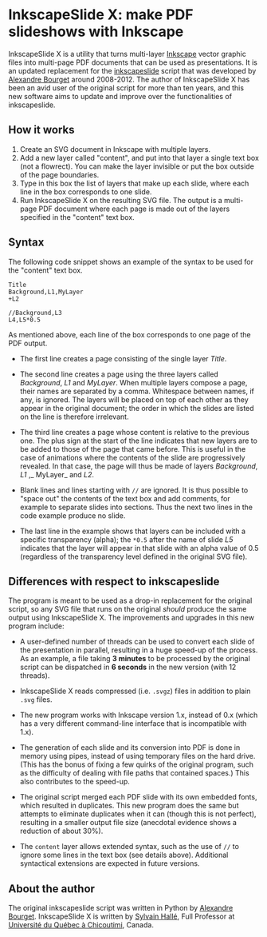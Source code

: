 InkscapeSlide X: make PDF slideshows with Inkscape
==================================================

InkscapeSlide X is a utility that turns multi-layer [Inkscape](https://inkscape.org) vector graphic files into multi-page PDF documents that can be used as presentations. It is an updated replacement for the [inkscapeslide](https://github.com/abourget/inkscapeslide) script that was developed by [Alexandre Bourget](https://github.com/abourget) around 2008-2012. The author of InkscapeSlide X has been an avid user of the original script for more than ten years, and this new software aims to update and improve over the functionalities of inkscapeslide.

How it works
------------

1. Create an SVG document in Inkscape with multiple layers.
2. Add a new layer called "content", and put into that layer a single text box (not a flowrect). You can make the layer invisible or put the box outside of the page boundaries.
3. Type in this box the list of layers that make up each slide, where each line in the box corresponds to one slide.
4. Run InkscapeSlide X on the resulting SVG file. The output is a multi-page PDF document where each page is made out of the layers specified in the "content" text box.

Syntax
------

The following code snippet shows an example of the syntax to be used for the "content" text box.

```
Title
Background,L1,MyLayer
+L2

//Background,L3
L4,L5*0.5
```

As mentioned above, each line of the box corresponds to one page of the PDF output.

- The first line creates a page consisting of the single layer _Title_.

- The second line creates a page using the three layers called _Background_, _L1_ and _MyLayer_. When multiple layers compose a page, their names are separated by a comma. Whitespace between names, if any, is ignored. The layers will be placed on top of each other as they appear in the original document; the order in which the slides are listed on the line is therefore irrelevant.

- The third line creates a page whose content is relative to the previous one. The plus sign at the start of the line indicates that new layers are to be added to those of the page that came before. This is useful in the case of animations where the contents of the slide are progressively revealed. In that case, the page will thus be made of layers _Background_, _L1_ ,_ MyLayer_ and _L2_.

- Blank lines and lines starting with `//` are ignored. It is thus possible to "space out" the contents of the text box and add comments, for example to separate slides into sections. Thus the next two lines in the code example produce no slide.

- The last line in the example shows that layers can be included with a specific transparency (alpha); the `*0.5` after the name of slide _L5_ indicates that the layer will appear in that slide with an alpha value of 0.5 (regardless of the transparency level defined in the original SVG file).

Differences with respect to inkscapeslide
-----------------------------------------

The program is meant to be used as a drop-in replacement for the original script, so any SVG file that runs on the original *should* produce the same output using InkscapeSlide X. The improvements and upgrades in this new program include:

- A user-defined number of threads can be used to convert each slide of the presentation in parallel, resulting in a huge speed-up of the process. As an example, a file taking **3 minutes** to be processed by the original script can be dispatched in **6 seconds** in the new version (with 12 threads).

- InkscapeSlide X reads compressed (i.e. `.svgz`) files in addition to plain `.svg` files.

- The new program works with Inkscape version 1.x, instead of 0.x (which has a very different command-line interface that is incompatible with 1.x).

- The generation of each slide and its conversion into PDF is done in memory using pipes, instead of using temporary files on the hard drive. (This has the bonus of fixing a few quirks of the original program, such as the difficulty of dealing with file paths that contained spaces.) This also contributes to the speed-up.

- The original script merged each PDF slide with its own embedded fonts, which resulted in duplicates. This new program does the same but attempts to eliminate duplicates when it can (though this is not perfect), resulting in a smaller output file size (anecdotal evidence shows a reduction of about 30%).

- The `content` layer allows extended syntax, such as the use of `//` to ignore some lines in the text box (see details above). Additional syntactical extensions are expected in future versions.

About the author
----------------

The original inkscapeslide script was written in Python by [Alexandre Bourget](https://github.com/abourget). InkscapeSlide X is written by [Sylvain Hallé](https://leduotang.ca/sylvain), Full Professor at [Université du Québec à Chicoutimi](https://www.uqac.ca), Canada.